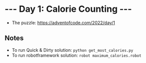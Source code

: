 # --- Day 1: Calorie Counting ---
- The puzzle: https://adventofcode.com/2022/day/1

## Notes
- To run Quick & Dirty solution: `python get_most_calories.py`
- To run robotframework solution: `robot maximum_calories.robot`
